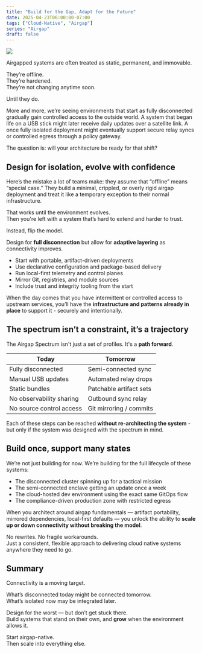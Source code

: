 ```yaml
---
title: "Build for the Gap, Adapt for the Future"
date: 2025-04-23T06:00:00-07:00
tags: ["Cloud-Native", "Airgap"]
series: "Airgap"
draft: false
---
```


![](https://content.bekindchooseviolence.com/future-connectivity.png)

Airgapped systems are often treated as static, permanent, and immovable.

They’re offline.  
They’re hardened.  
They’re not changing anytime soon.

Until they do.

More and more, we’re seeing environments that start as fully disconnected gradually gain controlled access to the outside world. A system that began life on a USB stick might later receive daily updates over a satellite link. A once fully isolated deployment might eventually support secure relay syncs or controlled egress through a policy gateway.

The question is: will your architecture be ready for that shift?

## Design for isolation, evolve with confidence

Here’s the mistake a lot of teams make: they assume that “offline” means “special case.” They build a minimal, crippled, or overly rigid airgap deployment and treat it like a temporary exception to their normal infrastructure.

That works until the environment evolves.  
Then you're left with a system that’s hard to extend and harder to trust.

Instead, flip the model.

Design for **full disconnection** but allow for **adaptive layering** as connectivity improves.

- Start with portable, artifact-driven deployments
- Use declarative configuration and package-based delivery
- Run local-first telemetry and control planes
- Mirror Git, registries, and module sources
- Include trust and integrity tooling from the start

When the day comes that you have intermittent or controlled access to upstream services, you’ll have the **infrastructure and patterns already in place** to support it - securely and intentionally.

## The spectrum isn’t a constraint, it’s a trajectory

The Airgap Spectrum isn't just a set of profiles. It's a **path forward**.

| Today                     | Tomorrow                 |
|--------------------------|--------------------------|
| Fully disconnected        | Semi-connected sync      |
| Manual USB updates        | Automated relay drops    |
| Static bundles            | Patchable artifact sets  |
| No observability sharing  | Outbound sync relay      |
| No source control access  | Git mirroring / commits  |

Each of these steps can be reached **without re-architecting the system** - but only if the system was designed with the spectrum in mind.

## Build once, support many states

We’re not just building for now. We’re building for the full lifecycle of these systems:

- The disconnected cluster spinning up for a tactical mission
- The semi-connected enclave getting an update once a week
- The cloud-hosted dev environment using the exact same GitOps flow
- The compliance-driven production zone with restricted egress

When you architect around airgap fundamentals — artifact portability, mirrored dependencies, local-first defaults — you unlock the ability to **scale up or down connectivity without breaking the model**.

No rewrites. No fragile workarounds.  
Just a consistent, flexible approach to delivering cloud native systems anywhere they need to go.

## Summary

Connectivity is a moving target.

What’s disconnected today might be connected tomorrow.  
What’s isolated now may be integrated later.

Design for the worst — but don’t get stuck there.  
Build systems that stand on their own, and **grow** when the environment allows it.

Start airgap-native.  
Then scale into everything else.
